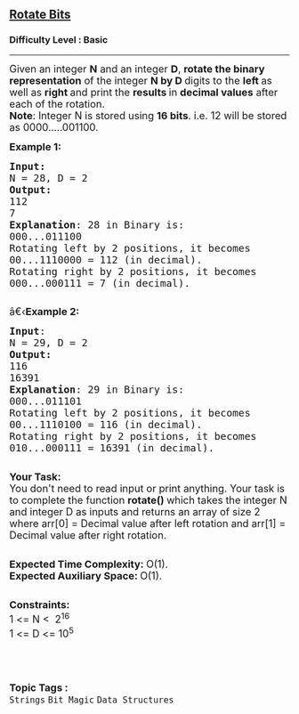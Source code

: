 <h2><a href="https://practice.geeksforgeeks.org/problems/rotate-bits4524/1?page=1&difficulty[]=-1&curated[]=1&sortBy=submissions">Rotate Bits</a></h2><h3>Difficulty Level : Basic</h3><hr><div class="problems_problem_content__Xm_eO"><p><span style="font-size:18px">Given an integer <strong>N</strong> and an integer <strong>D</strong>, <strong>rotate the binary representation</strong> of the integer <strong>N by D </strong>digits to the <strong>left </strong>as well as <strong>right </strong>and print the <strong>results </strong>in <strong>decimal values</strong> after each of the rotation.<br>
<strong>Note</strong>: Integer N is stored using <strong>16 bits</strong>. i.e. 12 will be stored as 0000.....001100.</span></p>

<p><span style="font-size:18px"><strong>Example 1:</strong></span></p>

<pre><span style="font-size:18px"><strong>Input:</strong>
N = 28, D = 2
<strong>Output:
</strong>112
7
<strong>Explanation</strong>: 28 in Binary is:
000...011100
Rotating left by 2 positions, it becomes
00...1110000 = 112 (in decimal).
Rotating right by 2 positions, it becomes
000...000111 = 7 (in decimal).
</span>
</pre>

<p><span style="font-size:18px">â€‹<strong>Example 2:</strong></span></p>

<pre><span style="font-size:18px"><strong>Input</strong>: 
N = 29, D = 2
<strong>Output:</strong> 
116
16391
<strong>Explanation</strong>: 29 in Binary is:
000...011101
Rotating left by 2 positions, it becomes
00...1110100 = 116 (in decimal).
Rotating right by 2 positions, it becomes
010...000111 = 16391 (in decimal).
</span></pre>

<p><br>
<span style="font-size:18px"><strong>Your Task:</strong><br>
You don't need to read input or print anything. Your task is to complete the function&nbsp;<strong>rotate()&nbsp;</strong>which takes the integer N and integer D as inputs and returns an array of size 2 where arr[0] = Decimal value after left rotation and arr[1] = Decimal value after right rotation.</span></p>

<p><br>
<span style="font-size:18px"><strong>Expected Time Complexity:&nbsp;</strong>O(1).<br>
<strong>Expected Auxiliary Space:&nbsp;</strong>O(1).</span></p>

<p><br>
<span style="font-size:18px"><strong>Constraints:</strong><br>
1 &lt;= N &lt;&nbsp; 2<sup>16</sup><br>
1 &lt;= D &lt;= 10<sup>5</sup></span></p>

<p>&nbsp;</p>
</div><br><p><span style=font-size:18px><strong>Topic Tags : </strong><br><code>Strings</code>&nbsp;<code>Bit Magic</code>&nbsp;<code>Data Structures</code>&nbsp;